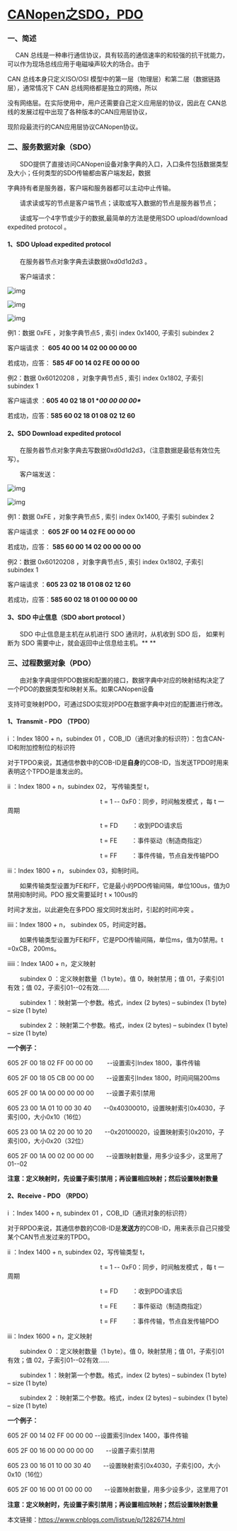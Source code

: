 # [CANopen之SDO，PDO](https://www.cnblogs.com/listxue/p/12826714.html)

### 一、简述

　 CAN 总线是一种串行通信协议，具有较高的通信速率的和较强的抗干扰能力，可以作为现场总线应用于电磁噪声较大的场合。由于

CAN 总线本身只定义ISO/OSI 模型中的第一层（物理层）和第二层（数据链路层），通常情况下 CAN 总线网络都是独立的网络，所以

没有网络层。在实际使用中，用户还需要自己定义应用层的协议，因此在 CAN总线的发展过程中出现了各种版本的CAN应用层协议，

现阶段最流行的CAN应用层协议CANopen协议。

### 二、服务数据对象（SDO）

　　SDO提供了直接访问CANopen设备对象字典的入口，入口条件包括数据类型及大小；任何类型的SDO传输都由客户端发起，数据

字典持有者是服务器，客户端和服务器都可以主动中止传输。

　　请求读或写的节点是客户端节点；读取或写入数据的节点是服务器节点；

　　读或写一个4字节或少于的数据,最简单的方法是使用SDO upload/download expedited protocol 。

#### 1、SDO Upload expedited protocol 

　　在服务器节点对象字典去读数据0xd0d1d2d3 。

　　客户端请求：

![img](https://img2020.cnblogs.com/blog/1827537/202005/1827537-20200504163642985-1142698779.png)

 

 ![img](https://img2020.cnblogs.com/blog/1827537/202005/1827537-20200504163731136-1357694603.png)

 

 ![img](https://img2020.cnblogs.com/blog/1827537/202005/1827537-20200504163758939-370017457.png)

 

 例1：数据 0xFE ，对象字典节点5 , 索引 index 0x1400, 子索引 subindex 2 

客户端请求  ： **605 40 00 14 02 00 00 00 00** 

若成功，应答： **585 4F 00 14 02 FE 00 00 00**

例2：数据 0x60120208 ，对象字典节点5 , 索引 index 0x1802, 子索引 subindex 1

客户端请求  ：**605 40 02 18 01 \**00 00 00 00\**** 

若成功，应答：**585 60 02 18 01 08 02 12 60**

#### 2、SDO Download expedited protocol 

　　在服务器节点对象字典去写数据0xd0d1d2d3，（注意数据是最低有效位先写）。

　　客户端发送：

![img](https://img2020.cnblogs.com/blog/1827537/202005/1827537-20200504162138891-605965874.png)

 ![img](https://img2020.cnblogs.com/blog/1827537/202005/1827537-20200504161723160-418312618.png)

 

 例1：数据 0xFE ，对象字典节点5 , 索引 index 0x1400, 子索引 subindex 2 

客户端请求  ： **605 2F 00 14 02 FE 00 00 00**

若成功，应答： **585 60 00 14 02 00 00 00 00**

 例2：数据 0x60120208 ，对象字典节点5 , 索引 index 0x1802, 子索引 subindex 1

客户端请求  ：**605 23 02 18 01 08 02 12 60**

若成功，应答：**585 60 02 18 01 00 00 00 00**

#### **3、SDO 中止信息（SDO abort protocol ）**

　　SDO 中止信息是主机在从机进行 SDO 通讯时，从机收到 SDO 后， 如果判断为 SDO 需要中止，就会返回中止信息给主机。**
**

### 三、过程数据对象（PDO）  

　　由对象字典提供PDO数据和配置的接口，数据字典中对应的映射结构决定了一个PDO的数据类型和映射关系。如果CANopen设备

支持可变映射PDO，可通过SDO实现对PDO在数据字典中对应的配置进行修改。　　

#### 1、Transmit - PDO （TPDO）

 i ：Index 1800 + n，subindex 01 ，COB_ID（通讯对象的标识符）：包含CAN-ID和附加控制位的标识符

对于TPDO来说，其通信参数中的COB-ID是**自身**的COB-ID，当发送TPDO时用来表明这个TPDO是谁发出的。

ii ：Index 1800 + n，subindex 02， 写传输类型 t，

　　　　　　　　　　　　　　　t = 1 -- 0xF0：同步，时间触发模式 ，每 t 一周期

　　　　　　　　　　　　　　　t = FD 　　：收到PDO请求后

　　　　　　　　　　　　　　　t = FE　　 ：事件驱动（制造商指定）

　　　　　　　　　　　　　　　t = FF 　　：事件传输，节点自发传输PDO

iii：Index 1800 + n， subindex 03，抑制时间。

　　如果传输类型设置为FE和FF，它是最小的PDO传输间隔，单位100us，值为0禁用抑制时间。PDO 报文需要延时 t × 100us的

时间才发出，以此避免在多PDO 报文同时发出时，引起的时间冲突 。

iiii：Index 1800 + n， subindex 05，时间定时器。

　　如果传输类型设置为FE和FF，它是PDO传输间隔，单位ms，值为0禁用。t =0xCB，200ms。

iiiii：Index 1A00 + n，定义映射

　　subindex 0 ：定义映射数量（1 byte）。值 0，映射禁用；值 01，子索引01有效；值 02，子索引01--02有效......

　　subindex 1 ：映射第一个参数。格式，index (2 bytes) – subindex (1 byte) – size (1 byte)

　　subindex 2 ：映射第二个参数。格式，index (2 bytes) – subindex (1 byte) – size (1 byte) 

 

**一个例子：**

605 2F 00 18 02 FF 00 00 00 　　--设置索引Index 1800，事件传输

605 2F 00 18 05 CB 00 00 00　　--设置索引Index 1800，时间间隔200ms

605 2F 00 1A 00 00 00 00 00　　--设置子索引禁用

605 23 00 1A 01 10 00 30 40　　--0x40300010，设置映射索引0x4030，子索引00，大小0x10（16位）

605 23 00 1A 02 20 00 10 20　　--0x20100020，设置映射索引0x2010，子索引00，大小0x20（32位）

605 2F 00 1A 00 02 00 00 00　　--设置映射数量，用多少设多少，这里用了01--02

**注意：定义映射时，先设置子索引禁用；再设置相应映射；然后设置映射数量**

#### 2、Receive - PDO （RPDO）

 i ：Index 1400 + n, subindex 01 ，COB_ID（通讯对象的标识符）

对于RPDO来说，其通信参数的COB-ID是**发送方**的COB-ID，用来表示自己只接受某个CAN节点发过来的TPDO。

 ii ：Index 1400 + n, subindex 02，写传输类型 t，　　　　　　　　　　　　　　

　　　　　　　　　　　　　　　t = 1 -- 0xF0：同步，时间触发模式 ，每 t 一周期

　　　　　　　　　　　　　　　t = FD 　　：收到PDO请求后

　　　　　　　　　　　　　　　t = FE　　 ：事件驱动（制造商指定）

　　　　　　　　　　　　　　　t = FF 　　：事件传输，节点自发传输PDO

iii：Index 1600 + n，定义映射

　　subindex 0 ：定义映射数量（1 byte）。值 0，映射禁用；值 01，子索引01有效；值 02，子索引01--02有效......

　　subindex 1 ：映射第一个参数。格式，index (2 bytes) – subindex (1 byte) – size (1 byte)

　　subindex 2 ：映射第二个参数。格式，index (2 bytes) – subindex (1 byte) – size (1 byte) 

 

**一个例子：**

605 2F 00 14 02 FF 00 00 00  --设置索引Index 1400，事件传输

605 2F 00 16 00 00 00 00 00　　--设置子索引禁用

605 23 00 16 01 10 00 30 40　　--设置映射索引0x4030，子索引00，大小0x10（16位）

605 2F 00 16 00 01 00 00 00　　--设置映射数量，用多少设多少，这里用了01

**注意：定义映射时，先设置子索引禁用；再设置相应映射；然后设置映射数量**

 

本文链接：https://www.cnblogs.com/listxue/p/12826714.html

 